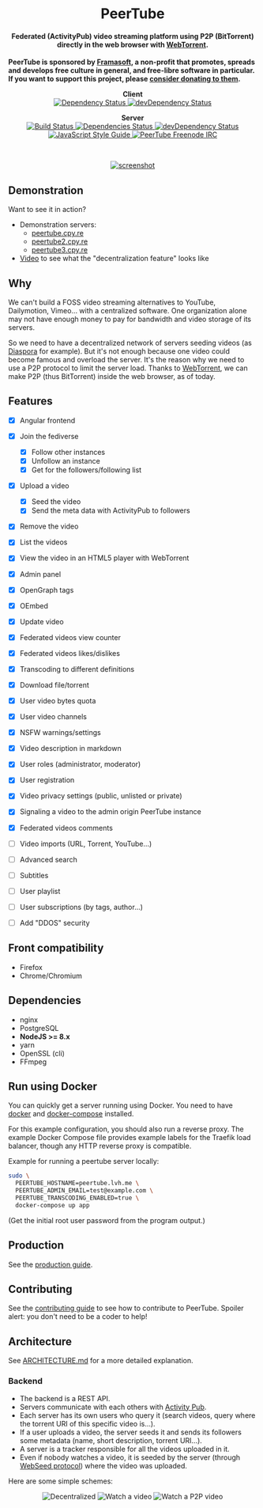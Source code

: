 <h1 align="center">
  PeerTube
</h1>

<h4 align="center">
Federated (ActivityPub) video streaming platform using P2P (BitTorrent)
directly in the web browser with <a href="https://github.com/feross/webtorrent">WebTorrent</a>.
</h4>

**PeerTube is sponsored by [Framasoft](https://framatube.org/#en), a non-profit
that promotes, spreads and develops free culture in general, and free-libre
software in particular. If you want to support this project, please [consider
donating to them](https://soutenir.framasoft.org/en/).**

<p align="center">
  <strong>Client</strong>

  <br />

  <a href="https://david-dm.org/Chocobozzz/PeerTube?path=client">
    <img src="https://david-dm.org/Chocobozzz/PeerTube.svg?path=client" alt="Dependency Status" />
  </a>

  <a href="https://david-dm.org/Chocobozzz/PeerTube?path=client&type=dev">
    <img src="https://david-dm.org/Chocobozzz/PeerTube/dev-status.svg?path=client" alt="devDependency Status" />
  </a>
</p>

<p align="center">
  <strong>Server</strong>

  <br />

  <a href="https://travis-ci.org/Chocobozzz/PeerTube">
    <img src="https://travis-ci.org/Chocobozzz/PeerTube.svg?branch=develop" alt="Build Status" />
  </a>

  <a href="https://david-dm.org/Chocobozzz/PeerTube">
    <img src="https://david-dm.org/Chocobozzz/PeerTube.svg" alt="Dependencies Status" />
  </a>

  <a href="https://david-dm.org/Chocobozzz/PeerTube?type=dev">
    <img src="https://david-dm.org/Chocobozzz/PeerTube/dev-status.svg" alt="devDependency Status" />
  </a>

  <a href="http://standardjs.com/">
    <img src="https://img.shields.io/badge/code%20style-standard-brightgreen.svg" alt="JavaScript Style Guide" />
  </a>

  <a href="https://kiwiirc.com/client/irc.freenode.net/#peertube">
    <img src="https://img.shields.io/badge/%23peertube-on%20freenode-brightgreen.svg" alt="PeerTube Freenode IRC" />
  </a>
</p>

<br />

<p align="center">
  <a href="https://peertube.cpy.re">
    <img src="https://lutim.cpy.re/mRdBAdeD.png" alt="screenshot" />
  </a>
</p>

## Demonstration

Want to see it in action?

   * Demonstration servers:
     * [peertube.cpy.re](http://peertube.cpy.re)
     * [peertube2.cpy.re](http://peertube2.cpy.re)
     * [peertube3.cpy.re](http://peertube3.cpy.re)
   * [Video](https://peertube.cpy.re/videos/watch/f78a97f8-a142-4ce1-a5bd-154bf9386504)
     to see what the "decentralization feature" looks like

## Why

We can't build a FOSS video streaming alternatives to YouTube, Dailymotion,
Vimeo... with a centralized software. One organization alone may not have
enough money to pay for bandwidth and video storage of its servers.

So we need to have a decentralized network of servers seeding videos (as
[Diaspora](https://github.com/diaspora/diaspora) for example).  But it's not
enough because one video could become famous and overload the server.  It's the
reason why we need to use a P2P protocol to limit the server load.  Thanks to
[WebTorrent](https://github.com/feross/webtorrent), we can make P2P (thus
BitTorrent) inside the web browser, as of today.

## Features

- [X] Angular frontend
- [X] Join the fediverse
  - [X] Follow other instances
  - [X] Unfollow an instance
  - [X] Get for the followers/following list
- [X] Upload a video
  - [X] Seed the video
  - [X] Send the meta data with ActivityPub to followers
- [X] Remove the video
- [X] List the videos
- [X] View the video in an HTML5 player with WebTorrent
- [X] Admin panel
- [X] OpenGraph tags
- [X] OEmbed
- [X] Update video
- [X] Federated videos view counter
- [X] Federated videos likes/dislikes
- [X] Transcoding to different definitions
- [X] Download file/torrent
- [X] User video bytes quota
- [X] User video channels
- [X] NSFW warnings/settings
- [X] Video description in markdown
- [X] User roles (administrator, moderator)
- [X] User registration
- [X] Video privacy settings (public, unlisted or private)
- [X] Signaling a video to the admin origin PeerTube instance
- [X] Federated videos comments
- [ ] Video imports (URL, Torrent, YouTube...)
- [ ] Advanced search
- [ ] Subtitles
- [ ] User playlist
- [ ] User subscriptions (by tags, author...)
- [ ] Add "DDOS" security


## Front compatibility

  * Firefox
  * Chrome/Chromium

## Dependencies

  * nginx
  * PostgreSQL
  * **NodeJS >= 8.x**
  * yarn
  * OpenSSL (cli)
  * FFmpeg

## Run using Docker

You can quickly get a server running using Docker. You need to have [docker](https://www.docker.com/community-edition) and [docker-compose](https://docs.docker.com/compose/install/) installed.

For this example configuration, you should also run a reverse proxy. The example
Docker Compose file provides example labels for the Traefik load balancer,
though any HTTP reverse proxy is compatible.

Example for running a peertube server locally:

```bash
sudo \
  PEERTUBE_HOSTNAME=peertube.lvh.me \
  PEERTUBE_ADMIN_EMAIL=test@example.com \
  PEERTUBE_TRANSCODING_ENABLED=true \
  docker-compose up app
```

(Get the initial root user password from the program output.)

## Production

See the [production guide](support/doc/production.md).

## Contributing

See the [contributing
guide](/.github/CONTRIBUTING.md)
to see how to contribute to PeerTube. Spoiler alert: you don't need to be a
coder to help!

## Architecture

See [ARCHITECTURE.md](/ARCHITECTURE.md) for a more detailed explanation.

### Backend

  * The backend is a REST API.
  * Servers communicate with each others with [Activity
    Pub](https://www.w3.org/TR/activitypub/).
  * Each server has its own users who query it (search videos, query where the
    torrent URI of this specific video is...).
  * If a user uploads a video, the server seeds it and sends its followers some
    metadata (name, short description, torrent URI...).
  * A server is a tracker responsible for all the videos uploaded in it.
  * Even if nobody watches a video, it is seeded by the server (through
    [WebSeed protocol](http://www.bittorrent.org/beps/bep_0019.html)) where the
    video was uploaded.

Here are some simple schemes:

<p align="center">

<img src="https://lutim.cpy.re/6Qut3ure.png" alt="Decentralized" />

<img src="https://lutim.cpy.re/NvRAcv6U.png" alt="Watch a video" />

<img src="https://lutim.cpy.re/pqKm3Q5S.png" alt="Watch a P2P video" />

</p>
